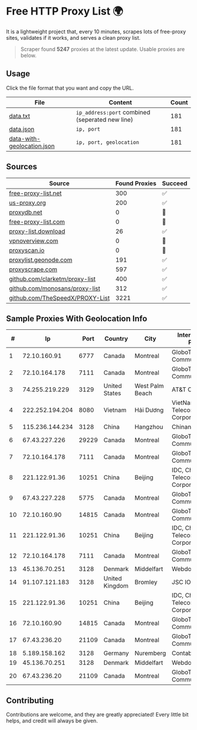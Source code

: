 
# Free HTTP Proxy List 🌍

It is a lightweight project that, every 10 minutes, scrapes lots of free-proxy sites, validates if it works, and serves a clean proxy list.


> Scraper found **5247** proxies at the latest update. Usable proxies are below.

## Usage

Click the file format that you want and copy the URL.


|File|Content|Count|
|----|-------|-----|
|[data.txt](https://raw.githubusercontent.com/themiralay/Proxy-List-World/master/data.txt)|`ip_address:port` combined (seperated new line)|181|
|[data.json](https://raw.githubusercontent.com/themiralay/Proxy-List-World/master/data.json)|`ip, port`|181|
|[data-with-geolocation.json](https://raw.githubusercontent.com/themiralay/Proxy-List-World/master/data-with-geolocation.json)|`ip, port, geolocation`|181|

## Sources

|Source|Found Proxies|Succeed|
|------|-------------|-------|
|[free-proxy-list.net](https://free-proxy-list.net)|300|✅|
|[us-proxy.org](https://www.us-proxy.org)|200|✅|
|[proxydb.net](http://proxydb.net)|0|🚫|
|[free-proxy-list.com](https://free-proxy-list.com/?page=&port=&type%5B%5D=http&type%5B%5D=https&up_time=0&search=Search)|0|🚫|
|[proxy-list.download](https://www.proxy-list.download/HTTP)|26|✅|
|[vpnoverview.com](https://vpnoverview.com/privacy/anonymous-browsing/free-proxy-servers)|0|🚫|
|[proxyscan.io](https://www.proxyscan.io)|0|🚫|
|[proxylist.geonode.com](https://proxylist.geonode.com/api/proxy-list?limit=300&page=1&sort_by=lastChecked&sort_type=desc&protocols=http,https)|191|✅|
|[proxyscrape.com](https://api.proxyscrape.com/v2/?request=displayproxies&protocol=http&timeout=10000&country=all&ssl=all&anonymity=all)|597|✅|
|[github.com/clarketm/proxy-list](https://raw.githubusercontent.com/clarketm/proxy-list/master/proxy-list-raw.txt)|400|✅|
|[github.com/monosans/proxy-list](https://raw.githubusercontent.com/monosans/proxy-list/main/proxies/http.txt)|312|✅|
|[github.com/TheSpeedX/PROXY-List](https://raw.githubusercontent.com/TheSpeedX/PROXY-List/master/http.txt)|3221|✅|


## Sample Proxies With Geolocation Info

|#|Ip|Port|Country|City|Internet Service Provider|
|-|--|----|-------|----|-------------------------|
|1|72.10.160.91|6777|Canada|Montreal|GloboTech Communications|
|2|72.10.164.178|7111|Canada|Montreal|GloboTech Communications|
|3|74.255.219.229|3129|United States|West Palm Beach|AT&T Corp.|
|4|222.252.194.204|8080|Vietnam|Hải Dương|VietNam Post and Telecom Corporation|
|5|115.236.144.234|3128|China|Hangzhou|Chinanet|
|6|67.43.227.226|29229|Canada|Montreal|GloboTech Communications|
|7|72.10.164.178|7111|Canada|Montreal|GloboTech Communications|
|8|221.122.91.36|10251|China|Beijing|IDC, China Telecommunications Corporation|
|9|67.43.227.228|5775|Canada|Montreal|GloboTech Communications|
|10|72.10.160.90|14815|Canada|Montreal|GloboTech Communications|
|11|221.122.91.36|10251|China|Beijing|IDC, China Telecommunications Corporation|
|12|72.10.164.178|7111|Canada|Montreal|GloboTech Communications|
|13|45.136.70.251|3128|Denmark|Middelfart|Webdock.io ApS|
|14|91.107.121.183|3128|United Kingdom|Bromley|JSC IOT|
|15|221.122.91.36|10251|China|Beijing|IDC, China Telecommunications Corporation|
|16|72.10.160.90|14815|Canada|Montreal|GloboTech Communications|
|17|67.43.236.20|21109|Canada|Montreal|GloboTech Communications|
|18|5.189.158.162|3128|Germany|Nuremberg|Contabo GmbH|
|19|45.136.70.251|3128|Denmark|Middelfart|Webdock.io ApS|
|20|67.43.236.20|21109|Canada|Montreal|GloboTech Communications|



## Contributing

Contributions are welcome, and they are greatly appreciated! Every
little bit helps, and credit will always be given.

